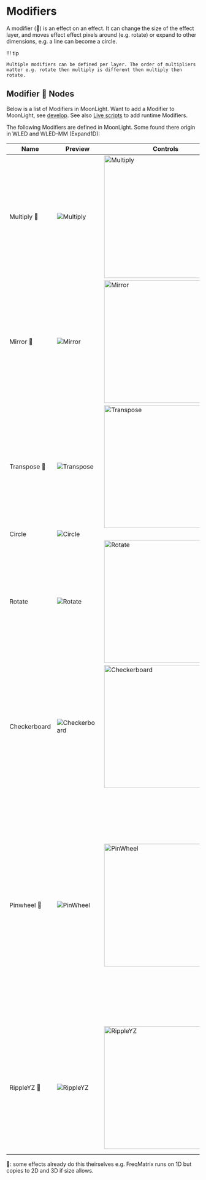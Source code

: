 # Modifiers

A modifier (💎) is an effect on an effect. It can change the size of the effect layer, and moves effect effect pixels around (e.g. rotate) or expand to other dimensions, e.g. a line can become a circle.

!!! tip

    Multiple modifiers can be defined per layer. The order of multipliers matter e.g. rotate then multiply is different then multiply then rotate.

## Modifier 💎 Nodes

Below is a list of Modifiers in MoonLight. 
Want to add a Modifier to MoonLight, see [develop](https://moonmodules.org/MoonLight/develop/overview/). See also [Live scripts](https://moonmodules.org/MoonLight/moonbase/module/liveScripts/) to add runtime Modifiers.

The following Modifiers are defined in MoonLight. Some found there origin in WLED and WLED-MM (Expand1D):

| Name | Preview | Controls | Remarks
| ---- | ----- | ---- | ---- |
| Multiply 🧊 | ![Multiply](https://github.com/user-attachments/assets/fcb3e4a7-2c28-4f68-b216-5ca004d46c53) | <img width="320" alt="Multiply" src="https://github.com/user-attachments/assets/26606bca-ed3d-41a4-b34e-b40e48d1f524" /> | |
| Mirror 🧊 | ![Mirror](https://github.com/user-attachments/assets/f0f7dfa8-cc4d-4aa9-9c93-bd430d24f6df) | <img width="320" alt="Mirror" src="https://github.com/user-attachments/assets/896fccab-55e2-4083-93d5-a8ffa3cd0c75" /> | |
| Transpose 🧊 | ![Transpose](https://github.com/user-attachments/assets/5a8c74d0-3ce9-407a-8076-4ba708558b9b) | <img width="320" alt="Transpose" src="https://github.com/user-attachments/assets/fdb8e88d-6578-4a3d-a65c-8defbe5e3453" /> | |
| Circle | ![Circle](https://github.com/user-attachments/assets/c5308217-0bd4-49ad-adf8-f17b7062671f) | | |
| Rotate | ![Rotate](https://github.com/user-attachments/assets/c622a9df-318a-4f83-81c0-f5a5c7bafb7b) | <img width="320" alt="Rotate" src="https://github.com/user-attachments/assets/7273a625-5e14-4814-92e8-8f7f65cfc02e" /> | |
| Checkerboard | ![Checkerboard](https://github.com/user-attachments/assets/54970267-35af-406c-9558-c1f4219a71c0) | <img width="320" alt="Checkerboard" src="https://github.com/user-attachments/assets/66d51dc7-b816-4ca7-b1e3-57b067566516" /> | |
| Pinwheel 🧊 | ![PinWheel](https://github.com/user-attachments/assets/e5dbadbe-eeb1-41e5-b197-ec4bd5366aea) | <img width="320" alt="PinWheel" src="https://github.com/user-attachments/assets/46585cea-d301-4221-9af2-65f8054543da" /> | Projects 1D/2D effects onto 2D/3D layouts in a pinwheel pattern.<br>**Swirl**: bend the pinwheel<br>**Rotation Symmetry**: rotational symmetry of the pattern<br>**Petals** Virtual width<br>**Ztwist** twist the pattern along the z-axis<br>Height: distance from center to corner |
| RippleYZ 🧊 | ![RippleYZ](https://github.com/user-attachments/assets/0918efac-6367-420f-b0e3-d796d9551953) | <img width="320" alt="RippleYZ" src="https://github.com/user-attachments/assets/90ecf22c-c4c1-4ee9-8096-fd5613fbb1a7" /> | 1D/2D effect will be rippled to 2D/3D (🚨)<br>Shrink: shrinks the original size towards Y and Z, towardsY: copies X into Y, towardsZ: copies XY into Z |

🚨: some effects already do this theirselves e.g. FreqMatrix runs on 1D but copies to 2D and 3D if size allows.
